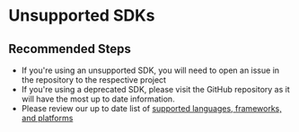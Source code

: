 <properties 
    pageTitle="Unsupported SDKs"
    description="Explain the current unsupported SDKs and where to get support"
    service="microsoft.insights"
    resource="components"
    authors="debugthings"
    ms.author="jamdavi"
    articleId="insights_commuinitysdk"
    displayOrder="90"
    selfHelpType="resource"
    cloudEnvironments="public, Fairfax, usnat, ussec"
    productPesIds="15693" 
    supportTopicIds="32402637"
 	ownershipId="AzureMonitoring_ApplicationInsights"
/>
 
# Unsupported SDKs

## **Recommended Steps**

* If you're using an unsupported SDK, you will need to open an issue in the repository to the respective project
* If you're using a deprecated SDK, please visit the GitHub repository as it will have the most up to date information.
* Please review our up to date list of [supported languages, frameworks, and platforms](https://docs.microsoft.com/azure/azure-monitor/app/platforms)

